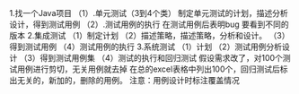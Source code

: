 ﻿1.找一个Java项目
（1）.单元测试（3到4个类）
制定单元测试的计划，描述分析设计，得到测试用例
（2）.测试用例的执行
在测试用例后表明bug
要看到不同的版本
2.集成测试
（1）制定计划
（2）描述策略，描述策略，分析和设计。
（3）得到测试用例
（4）测试用例的执行
3.系统测试
（1）计划
（2）测试用例分析设计
（3）得到测试用例集
（4）测试的执行和回归测试
假设需求改了，对100个测试用例进行剪切，无关用例就去掉
在总的excel表格中列出100个，回归测试后标出无关的，新加的，删除的用例。
注意：用例设计时标注覆盖情况

